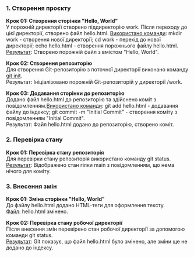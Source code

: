 <h3>1. Створення проєкту</h3>

<b>Крок 01: Створення сторінки "Hello, World"</b><br>
У порожній директорії створено піддиректорію work. Після переходу до цієї директорії, створено файл hello.html.
<a href = ".\screenshots\0.png">Використано команди</a>: mkdir work - створення нової директорії; cd work - перехід до нової директорії; echo hello.html - створення порожнього файлу hello.html.<br>
<a href = ".\screenshots\1.png">Результат</a>: Створено порожній файл з вмістом "Hello, World".

<b>Крок 02: Створення репозиторію</b><br>
Для створення Git-репозиторію з поточної директорії виконано команду <a href = ".\screenshots\2.png">git init</a>.<br>
Результат: Ініціалізовано порожній Git-репозиторій у директорії /work.

<b>Крок 03: Додавання сторінки до репозиторію</b><br>
Додано файл hello.html до репозиторію та здійснено коміт з повідомленням.<a href = ".\screenshots\3.png">Використано команди</a>: git add hello.html - додавання файлу до індексу; git commit -m "Initial Commit" - створення коміту з повідомленням "Initial Commit".<br>
Результат: Файл hello.html додано до репозиторію, створено коміт.

<h3>2. Перевірка стану</h3>
<b>Крок 01: Перевірка стану репозиторія</b><br>
Для перевірки стану репозиторія використано команду git status.<br>
<a href = ".\screenshots\4.png">Результат</a>: Відображено стан гілки main з повідомленням, що нема нічого для коміту.

<h3>3. Внесення змін</h3>
<b>Крок 01: Зміна сторінки "Hello, World"</b><br>
До файлу hello.html додано HTML-теги для оформлення тексту.<br>
<a href = ".\screenshots\5.png">Файл</a>: hello.html змінено.

<b>Крок 02: Перевірка стану робочої директорії</b><br>
Після внесення змін перевірено стан робочої директорії за допомогою команди git status.<br>
<a href = ".\screenshots\6.png">Результат</a>: Git показує, що файл hello.html було змінено, але зміни ще не додано до індексу.
